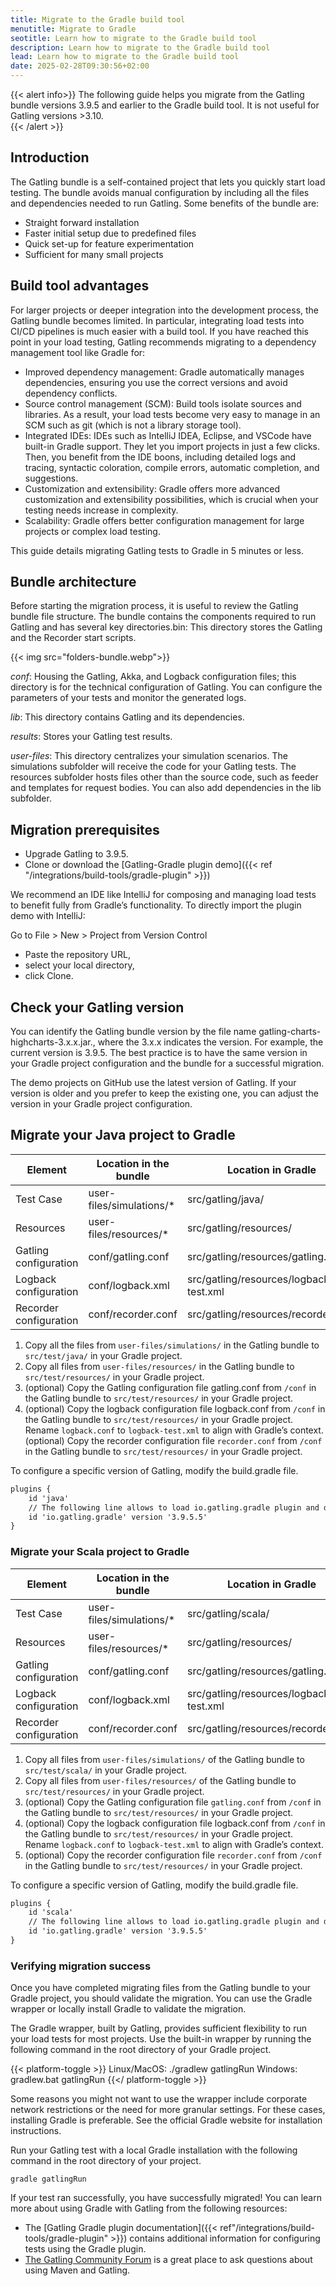 ```yaml
---
title: Migrate to the Gradle build tool
menutitle: Migrate to Gradle
seotitle: Learn how to migrate to the Gradle build tool
description: Learn how to migrate to the Gradle build tool
lead: Learn how to migrate to the Gradle build tool
date: 2025-02-28T09:30:56+02:00
---
```


{{< alert info>}}
The following guide helps you migrate from the Gatling bundle versions 3.9.5 and earlier to the Gradle build tool. It is not useful for Gatling versions >3.10.   
{{< /alert >}}

## Introduction

The Gatling bundle is a self-contained project that lets you quickly start load testing. The bundle avoids manual configuration by including all the files and dependencies needed to run Gatling. Some benefits of the bundle are:

- Straight forward installation
- Faster initial setup due to predefined files
- Quick set-up for feature experimentation
- Sufficient for many small projects

## Build tool advantages

For larger projects or deeper integration into the development process, the Gatling bundle becomes limited. In particular, integrating load tests into CI/CD pipelines is much easier with a build tool. If you have reached this point in your load testing, Gatling recommends migrating to a dependency management tool like Gradle for:

- Improved dependency management: Gradle automatically manages dependencies, ensuring you use the correct versions and avoid dependency conflicts.
- Source control management (SCM): Build tools isolate sources and libraries. As a result, your load tests become very easy to manage in an SCM such as git (which is not a library storage tool).
- Integrated IDEs: IDEs such as IntelliJ IDEA, Eclipse, and VSCode have built-in Gradle support. They let you import projects in just a few clicks. Then, you benefit from the IDE boons, including detailed logs and tracing, syntactic coloration, compile errors, automatic completion, and suggestions.
- Customization and extensibility: Gradle offers more advanced customization and extensibility possibilities, which is crucial when your testing needs increase in complexity.
- Scalability: Gradle offers better configuration management for large projects or complex load testing.

This guide details migrating Gatling tests to Gradle in 5 minutes or less.

## Bundle architecture

Before starting the migration process, it is useful to review the Gatling bundle file structure. The bundle contains the components required to run Gatling and has several key directories.bin: This directory stores the Gatling and the Recorder start scripts.

{{< img src="folders-bundle.webp">}}

_conf_: Housing the Gatling, Akka, and Logback configuration files; this directory is for the technical configuration of Gatling. You can configure the parameters of your tests and monitor the generated logs.

_lib_: This directory contains Gatling and its dependencies.

_results_: Stores your Gatling test results.

_user-files_: This directory centralizes your simulation scenarios. The simulations subfolder will receive the code for your Gatling tests. The resources subfolder hosts files other than the source code, such as feeder and templates for request bodies. You can also add dependencies in the lib subfolder.

## Migration prerequisites

- Upgrade Gatling to 3.9.5.
- Clone or download the [Gatling-Gradle plugin demo]({{< ref "/integrations/build-tools/gradle-plugin" >}})

We recommend an IDE like IntelliJ for composing and managing load tests to benefit fully from Gradle’s functionality. To directly import the plugin demo with IntelliJ:

Go to File > New > Project from Version Control


- Paste the repository URL,
- select your local directory,
- click Clone.

## Check your Gatling version

You can identify the Gatling bundle version by the file name gatling-charts-highcharts-3.x.x.jar., where the 3.x.x indicates the version. For example, the current version is 3.9.5. The best practice is to have the same version in your Gradle project configuration and the bundle for a successful migration.

The demo projects on GitHub use the latest version of Gatling. If your version is older and you prefer to keep the existing one, you can adjust the version in your Gradle project configuration.

## Migrate your Java project to Gradle

| Element                | Location in the bundle   | Location in Gradle                     | Mandatory |
|------------------------|--------------------------|----------------------------------------|-----------|
| Test Case              | user-files/simulations/* | src/gatling/java/                      | Yes       |
| Resources              | user-files/resources/*   | src/gatling/resources/                 | Yes       |
| Gatling configuration  | conf/gatling.conf        | src/gatling/resources/gatling.conf     | No        |
| Logback configuration  | conf/logback.xml         | src/gatling/resources/logback-test.xml | No        |
| Recorder configuration | conf/recorder.conf       | src/gatling/resources/recorder.conf    | No        |

1. Copy all the files from `user-files/simulations/` in the Gatling bundle to `src/test/java/` in your Gradle project.
2. Copy all files from `user-files/resources/` in the Gatling bundle to `src/test/resources/` in your Gradle project.
3. (optional) Copy the Gatling configuration file gatling.conf from `/conf` in the Gatling bundle to `src/test/resources/` in your Gradle project.
4. (optional) Copy the logback configuration file logback.conf from `/conf` in the Gatling bundle to `src/test/resources/` in your Gradle project. Rename `logback.conf` to `logback-test.xml` to align with Gradle’s context.
(optional) Copy the recorder configuration file `recorder.conf` from `/conf` in the Gatling bundle to `src/test/resources/` in your Gradle project.

To configure a specific version of Gatling, modify the build.gradle file.

```xml
plugins {
    id 'java'
    // The following line allows to load io.gatling.gradle plugin and directly apply it
    id 'io.gatling.gradle' version '3.9.5.5'
}
```

### Migrate your Scala project to Gradle

| Element                | Location in the bundle   | Location in Gradle                     | Mandatory |
|------------------------|--------------------------|----------------------------------------|-----------|
| Test Case              | user-files/simulations/* | src/gatling/scala/                     | Yes       |
| Resources              | user-files/resources/*   | src/gatling/resources/                 | Yes       |
| Gatling configuration  | conf/gatling.conf        | src/gatling/resources/gatling.conf     | No        |
| Logback configuration  | conf/logback.xml         | src/gatling/resources/logback-test.xml | No        |
| Recorder configuration | conf/recorder.conf       | src/gatling/resources/recorder.conf    | No        |

1. Copy all files from `user-files/simulations/` of the Gatling bundle to `src/test/scala/` in your Gradle project.
2. Copy all files from `user-files/resources/` of the Gatling bundle to `src/test/resources/` in your Gradle project.
3. (optional) Copy the Gatling configuration file `gatling.conf` from `/conf` in the Gatling bundle to `src/test/resources/` in your Gradle project.
4. (optional) Copy the logback configuration file logback.conf from `/conf` in the Gatling bundle to `src/test/resources/` in your Gradle project. Rename `logback.conf` to `logback-test.xml` to align with Gradle’s context.
5. (optional) Copy the recorder configuration file `recorder.conf` from `/conf` in the Gatling bundle to `src/test/resources/` in your Gradle project.
 
To configure a specific version of Gatling, modify the build.gradle file.

```xml
plugins {
    id 'scala'
    // The following line allows to load io.gatling.gradle plugin and directly apply it
    id 'io.gatling.gradle' version '3.9.5.5'
}
```

### Verifying migration success

Once you have completed migrating files from the Gatling bundle to your Gradle project, you should validate the migration. You can use the Gradle wrapper or locally install Gradle to validate the migration.

The Gradle wrapper, built by Gatling, provides sufficient flexibility to run your load tests for most projects. Use the built-in wrapper by running the following command in the root directory of your Gradle project.

{{< platform-toggle >}}
Linux/MacOS: ./gradlew gatlingRun
Windows: gradlew.bat gatlingRun
{{</ platform-toggle >}}

Some reasons you might not want to use the wrapper include corporate network restrictions or the need for more granular settings. For these cases, installing Gradle is preferable. See the official Gradle website for installation instructions.

Run your Gatling test with a local Gradle installation with the following command in the root directory of your project.

```console
gradle gatlingRun
```

If your test ran successfully, you have successfully migrated! You can learn more about using Gradle with Gatling from the following resources:

- The [Gatling Gradle plugin documentation]({{< ref"/integrations/build-tools/gradle-plugin" >}}) contains additional information for configuring tests using the Gradle plugin.
- [The Gatling Community Forum](https://community.gatling.io/) is a great place to ask questions about using Maven and Gatling.
